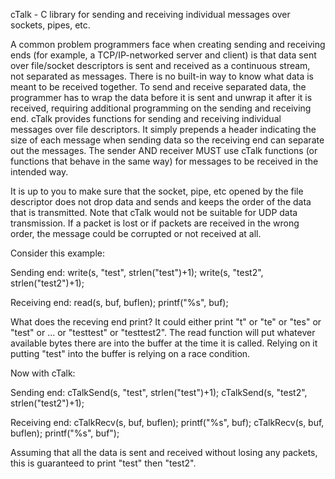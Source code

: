 cTalk - C library for sending and receiving individual messages over sockets, pipes, etc.

A common problem programmers face when creating sending and receiving ends (for example, a TCP/IP-networked server and client) is that data sent over file/socket descriptors is sent and received as a continuous stream, not separated as messages. There is no built-in way to know what data is meant to be received together. To send and receive separated data, the programmer has to wrap the data before it is sent and unwrap it after it is received, requiring additional programming on the sending and receiving end. cTalk provides functions for sending and receiving individual messages over file descriptors. It simply prepends a header indicating the size of each message when sending data so the receiving end can separate out the messages. The sender AND receiver MUST use cTalk functions (or functions that behave in the same way) for messages to be received in the intended way.

It is up to you to make sure that the socket, pipe, etc opened by the file descriptor does not drop data and sends and keeps the order of the data that is transmitted. Note that cTalk would not be suitable for UDP data transmission. If a packet is lost or if packets are received in the wrong order, the message could be corrupted or not received at all.

Consider this example:

Sending end:
write(s, "test", strlen("test")+1);
write(s, "test2", strlen("test2")+1);

Receiving end:
read(s, buf, buflen);
printf("%s", buf);

What does the receving end print? It could either print "t" or "te" or "tes" or "test" or ... or "testtest" or "testtest2". The read function will put whatever available bytes there are into the buffer at the time it is called. Relying on it putting "test" into the buffer is relying on a race condition.

Now with cTalk:

Sending end:
cTalkSend(s, "test", strlen("test")+1);
cTalkSend(s, "test2", strlen("test2")+1);

Receiving end:
cTalkRecv(s, buf, buflen);
printf("%s", buf);
cTalkRecv(s, buf, buflen);
printf("%s", buf");

Assuming that all the data is sent and received without losing any packets, this is guaranteed to print "test" then "test2".
